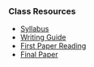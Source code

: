 
### Class Resources
- [Syllabus](/assets/spr22/philos/philos2367.pdf)
- [Writing Guide](http://www.jimpryor.net/teaching/guidelines/writing.html)
- [First Paper Reading](/assets/spr22/philos/TheEntitlementTheory_Nozick.pdf)
- [Final Paper](/assets/spr22/philos/FinalPaper_CSMPSP2022.pdf)